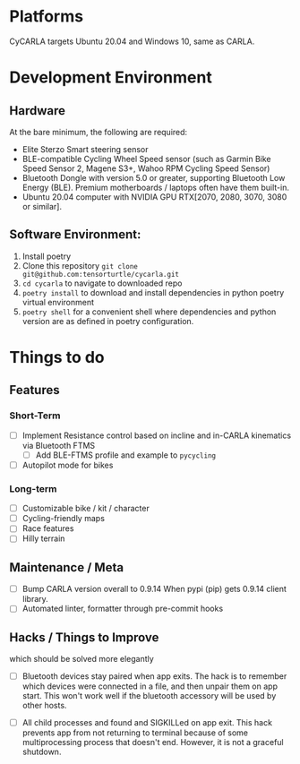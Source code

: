 # Platforms

CyCARLA targets Ubuntu 20.04 and Windows 10, same as CARLA.

# Development Environment

## Hardware

At the bare minimum, the following are required:

+ Elite Sterzo Smart steering sensor
+ BLE-compatible Cycling Wheel Speed sensor (such as Garmin Bike Speed Sensor 2, Magene S3+, Wahoo RPM Cycling Speed Sensor)
+ Bluetooth Dongle with version 5.0 or greater, supporting Bluetooth Low Energy (BLE). Premium motherboards / laptops often have them built-in.
+ Ubuntu 20.04 computer with NVIDIA GPU RTX[2070, 2080, 3070, 3080 or similar].

## Software Environment:

1. Install poetry
2. Clone this repository `git clone git@github.com:tensorturtle/cycarla.git`
3. `cd cycarla` to navigate to downloaded repo
4. `poetry install` to download and install dependencies in python poetry virtual environment
5. `poetry shell` for a convenient shell where dependencies and python version are as defined in poetry configuration.

# Things to do

## Features

### Short-Term

+ [ ] Implement Resistance control based on incline and in-CARLA kinematics via Bluetooth FTMS
  + [ ] Add BLE-FTMS profile and example to `pycycling`
+ [ ] Autopilot mode for bikes

### Long-term
+ [ ] Customizable bike / kit / character
+ [ ] Cycling-friendly maps
+ [ ] Race features
+ [ ] Hilly terrain

## Maintenance / Meta

+ [ ] Bump CARLA version overall to 0.9.14 When pypi (pip) gets 0.9.14 client library.
+ [ ] Automated linter, formatter through pre-commit hooks

## Hacks / Things to Improve

which should be solved more elegantly

+ [ ] Bluetooth devices stay paired when app exits. The hack is to remember which devices were connected in a file, and then unpair them on app start. This won't work well if the bluetooth accessory will be used by other hosts.
+ [ ] All child processes and found and SIGKILLed on app exit. This hack prevents app from not returning to terminal because of some multiprocessing process that doesn't end. However, it is not a graceful shutdown.

